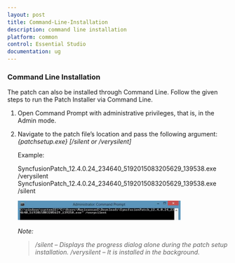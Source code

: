 ```yaml
---
layout: post
title: Command-Line-Installation
description: command line installation
platform: common
control: Essential Studio
documentation: ug
---
```


### Command Line Installation

The patch can also be installed through Command Line. Follow the given steps to run the Patch Installer via Command Line. 

1. Open Command Prompt with administrative privileges, that is, in the Admin mode.
2. Navigate to the patch file’s location and pass the following argument:
   _{patchsetup.exe} [/silent or /verysilent]_

   Example: 

   SyncfusionPatch_12.4.0.24_234640_5192015083205629_139538.exe /verysilent
   SyncfusionPatch_12.4.0.24_234640_5192015083205629_139538.exe /silent
   
   ![](Command-Line-Installation_images/Command-Line-Installation_img1.png)
   
   _Note:_
    > _/silent – Displays the progress dialog alone during the patch setup installation._ 
    _/verysilent – It is installed in the background._

